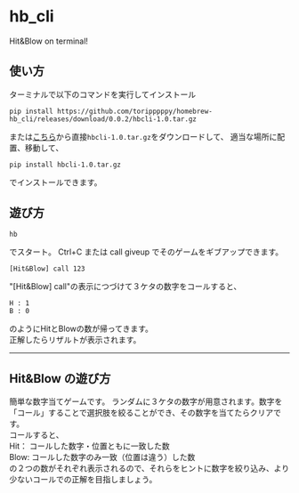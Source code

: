 # hb_cli
Hit&Blow on terminal!

## 使い方
ターミナルで以下のコマンドを実行してインストール  
```
pip install https://github.com/toripppppy/homebrew-hb_cli/releases/download/0.0.2/hbcli-1.0.tar.gz
```

または[こちら](https://github.com/toripppppy/hb_cli/releases/tag/0.0.2)から直接`hbcli-1.0.tar.gz`をダウンロードして、
適当な場所に配置、移動して、
```
pip install hbcli-1.0.tar.gz
```

でインストールできます。


## 遊び方
```
hb
```
でスタート。
Ctrl+C または call giveup でそのゲームをギブアップできます。
```
[Hit&Blow] call 123
```
"[Hit&Blow] call"の表示につづけて３ケタの数字をコールすると、
```
H : 1
B : 0
```
のようにHitとBlowの数が帰ってきます。  
正解したらリザルトが表示されます。

---
## Hit&Blow の遊び方
簡単な数字当てゲームです。
ランダムに３ケタの数字が用意されます。数字を「コール」することで選択肢を絞ることができ、その数字を当てたらクリアです。  
コールすると、  
Hit： コールした数字・位置ともに一致した数  
Blow: コールした数字のみ一致（位置は違う）した数  
の２つの数がそれぞれ表示されるので、それらをヒントに数字を絞り込み、より少ないコールでの正解を目指しましょう。 
